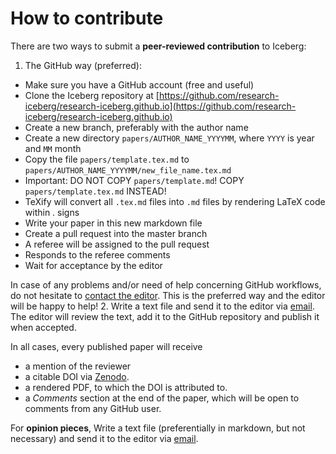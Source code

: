 # How to contribute

There are two ways to submit a **peer-reviewed contribution** to Iceberg:
1. The GitHub way (preferred):
 - Make sure you have a GitHub account (free and useful)
 - Clone the Iceberg repository at [https://github.com/research-iceberg/research-iceberg.github.io](https://github.com/research-iceberg/research-iceberg.github.io)
 - Create a new branch, preferably with the author name
 - Create a new directory `papers/AUTHOR_NAME_YYYYMM`, where `YYYY` is year and `MM` month
 - Copy the file `papers/template.tex.md` to `papers/AUTHOR_NAME_YYYYMM/new_file_name.tex.md`
 - Important: DO NOT COPY `papers/template.md`! COPY `papers/template.tex.md` INSTEAD!
 - TeXify will convert all `.tex.md` files into `.md` files by rendering LaTeX code within $.$ signs
 - Write your paper in this new markdown file
 - Create a pull request into the master branch
 - A referee will be assigned to the pull request
 - Responds to the referee comments
 - Wait for acceptance by the editor

In case of any problems and/or need of help concerning GitHub workflows, do not hesitate to
[contact the editor](mailto:research.iceberg@gmail.com). This is the preferred way and
the editor will be happy to help!
2. Write a text file and send it to the editor via [email](mailto:research.iceberg@gmail.com). The editor will review the text, add it to the GitHub repository and publish it when accepted.

In all cases, every published paper will receive
- a mention of the reviewer
- a citable DOI via [Zenodo](www.zenodo.org).
- a rendered PDF, to which the DOI is attributed to.
- a _Comments_ section at the end of the paper, which will be open to comments from any GitHub user.

For **opinion pieces**, Write a text file (preferentially in markdown, but not necessary) and send it to the editor via [email](mailto:research.iceberg@gmail.com).
